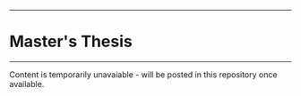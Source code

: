 ------------------------------------------------------------------------
# Master's Thesis 
------------------------------------------------------------------------

Content is temporarily unavaiable - will be posted in this repository once available. 
